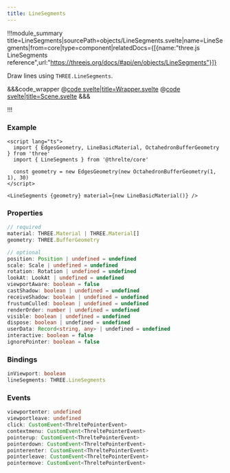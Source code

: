 ```yaml
---
title: LineSegments
---
```


<script lang="ts">
import Wrapper from '$examples/line-segments/Wrapper.svelte'
</script>

!!!module_summary title=LineSegments|sourcePath=objects/LineSegments.svelte|name=LineSegments|from=core|type=component|relatedDocs={[{name:"three.js LineSegments reference",url:"https://threejs.org/docs/#api/en/objects/LineSegments"}]}

Draw lines using `THREE.LineSegments`.

<ExampleWrapper>
  <Wrapper />
</ExampleWrapper>

&&&code_wrapper
@[code svelte|title=Wrapper.svelte](../../examples/line-segments/Wrapper.svelte)
@[code svelte|title=Scene.svelte](../../examples/line-segments/Scene.svelte)
&&&

!!!

### Example

```svelte
<script lang="ts">
  import { EdgesGeometry, LineBasicMaterial, OctahedronBufferGeometry } from 'three'
  import { LineSegments } from '@threlte/core'

  const geometry = new EdgesGeometry(new OctahedronBufferGeometry(1, 1), 30)
</script>

<LineSegments {geometry} material={new LineBasicMaterial()} />
```

### Properties

```ts
// required
material: THREE.Material | THREE.Material[]
geometry: THREE.BufferGeometry

// optional
position: Position | undefined = undefined
scale: Scale | undefined = undefined
rotation: Rotation | undefined = undefined
lookAt: LookAt | undefined = undefined
viewportAware: boolean = false
castShadow: boolean | undefined = undefined
receiveShadow: boolean | undefined = undefined
frustumCulled: boolean | undefined = undefined
renderOrder: number | undefined = undefined
visible: boolean | undefined = undefined
dispose: boolean | undefined = undefined
userData: Record<string, any> | undefined = undefined
interactive: boolean = false
ignorePointer: boolean = false
```

### Bindings

```ts
inViewport: boolean
lineSegments: THREE.LineSegments
```

### Events

```ts
viewportenter: undefined
viewportleave: undefined
click: CustomEvent<ThreltePointerEvent>
contextmenu: CustomEvent<ThreltePointerEvent>
pointerup: CustomEvent<ThreltePointerEvent>
pointerdown: CustomEvent<ThreltePointerEvent>
pointerenter: CustomEvent<ThreltePointerEvent>
pointerleave: CustomEvent<ThreltePointerEvent>
pointermove: CustomEvent<ThreltePointerEvent>
```
